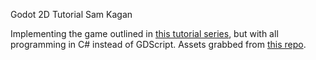 Godot 2D Tutorial
Sam Kagan

Implementing the game outlined in [this tutorial series](https://devga.me/tutorials/godot2d/), but with all programming in C# instead of GDScript.
Assets grabbed from [this repo](https://github.com/serapth/Godot2DTutorial).
